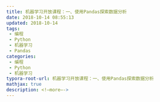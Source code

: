 ```yaml
---
title: 机器学习开放课程：一、使用Pandas探索数据分析
date: 2018-10-14 08:55:13
updated: 2018-10-14
tags:
 - 编程
 - Python
 - 机器学习
 - Pandas
categories:
 - 编程
 - Python
 - 机器学习
typora-root-url: 机器学习开放课程：一、使用Pandas探索数据分析
mathjax: true
description: <!—more—->
---
```

